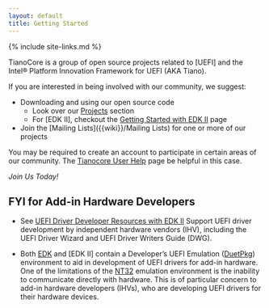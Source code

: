 ```yaml
---
layout: default
title: Getting Started
---
```

{% include site-links.md %}

TianoCore is a group of open source projects related to [UEFI] and
the Intel&reg; Platform Innovation Framework for UEFI (AKA Tiano).

If you are interested in being involved with our community, we suggest:

* Downloading and using our open source code
  * Look over our [Projects]({{wiki}}/Additional-Projects) section 
  * For [EDK II], checkout the [Getting Started with EDK
    II]({{wiki}}/Getting%20Started%20with%20EDK%20II) page
* Join the [Mailing Lists]({{wiki}}/Mailing Lists) for one or more of our projects

You may be required to create an account to participate in certain
areas of our community. The [Tianocore User
Help]({{wiki}}/Tianocore%20User%20Help) page be helpful in this case.

*Join Us Today!*

## FYI for Add-in Hardware Developers

* See [UEFI Driver Developer Resources with EDK
  II]({{wiki}}/Driver_Developer) Support UEFI driver development by
  independent hardware vendors (IHV), including the UEFI Driver Wizard
  and UEFI Driver Writers Guide (DWG).

* Both [EDK]({{wiki}}/EDK) and [EDK II] contain a Developer’s UEFI
  Emulation ([DuetPkg]({{wiki}}/DuetPkg)) environment to aid in
  development of UEFI drivers for add-in hardware. One of the
  limitations of the [NT32]({{wiki}}/NT32) emulation environment is
  the inability to communicate directly with hardware. This is of
  particular concern to add-in hardware developers (IHVs), who are
  developing UEFI drivers for their hardware devices.

